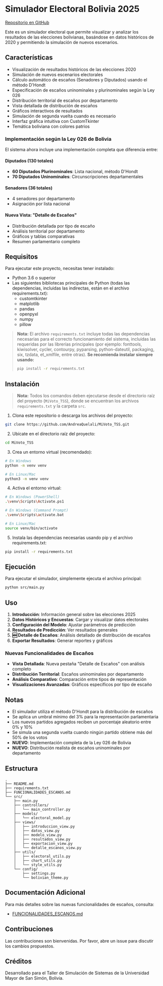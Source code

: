 # Simulador Electoral Bolivia 2025

[Repositorio en GitHub](https://github.com/AndreaQuelali/MiVoto_TSS.git)

Este es un simulador electoral que permite visualizar y analizar los resultados de las elecciones bolivianas, basándose en datos históricos de 2020 y permitiendo la simulación de nuevos escenarios.

## Características

- Visualización de resultados históricos de las elecciones 2020
- Simulación de nuevos escenarios electorales
- Cálculo automático de escaños (Senadores y Diputados) usando el método D'Hondt
- Especificación de escaños uninominales y plurinominales según la Ley 026
- Distribución territorial de escaños por departamento
- Vista detallada de distribución de escaños
- Gráficos interactivos de resultados
- Simulación de segunda vuelta cuando es necesario
- Interfaz gráfica intuitiva con CustomTkinter
- Temática boliviana con colores patrios

### Implementación según la Ley 026 de Bolivia

El sistema ahora incluye una implementación completa que diferencia entre:

#### **Diputados (130 totales)**
- **60 Diputados Plurinominales**: Lista nacional, método D'Hondt
- **70 Diputados Uninominales**: Circunscripciones departamentales

#### **Senadores (36 totales)**
- 4 senadores por departamento
- Asignación por lista nacional

#### **Nueva Vista: "Detalle de Escaños"**
- Distribución detallada por tipo de escaño
- Análisis territorial por departamento
- Gráficos y tablas comparativas
- Resumen parlamentario completo

## Requisitos

Para ejecutar este proyecto, necesitas tener instalado:

- Python 3.6 o superior
- Las siguientes bibliotecas principales de Python (todas las dependencias, incluidas las indirectas, están en el archivo requirements.txt):
  - customtkinter
  - matplotlib
  - pandas
  - openpyxl
  - numpy
  - pillow

> **Nota:** El archivo `requirements.txt` incluye todas las dependencias necesarias para el correcto funcionamiento del sistema, incluidas las requeridas por las librerías principales (por ejemplo: fonttools, kiwisolver, cycler, contourpy, pyparsing, python-dateutil, packaging, six, tzdata, et_xmlfile, entre otras). **Se recomienda instalar siempre usando:**
>
> ```bash
> pip install -r requirements.txt
> ```

## Instalación

> **Nota:** Todos los comandos deben ejecutarse desde el directorio raíz del proyecto (`MiVoto_TSS`), donde se encuentran los archivos `requirements.txt` y la carpeta `src`.

1. Clona este repositorio o descarga los archivos del proyecto:

```bash
git clone https://github.com/AndreaQuelali/MiVoto_TSS.git
```

2. Ubícate en el directorio raíz del proyecto:

```bash
cd MiVoto_TSS
```

3. Crea un entorno virtual (recomendado):

```bash
# En Windows
python -m venv venv

# En Linux/Mac
python3 -m venv venv
```

4. Activa el entorno virtual:

```bash
# En Windows (PowerShell)
.\venv\Scripts\Activate.ps1

# En Windows (Command Prompt)
.\venv\Scripts\activate.bat

# En Linux/Mac
source venv/bin/activate
```

5. Instala las dependencias necesarias usando pip y el archivo requirements.txt:

```bash
pip install -r requirements.txt
```

## Ejecución

Para ejecutar el simulador, simplemente ejecuta el archivo principal:

```bash
python src/main.py
```

## Uso

1. **Introducción**: Información general sobre las elecciones 2025
2. **Datos Históricos y Encuestas**: Cargar y visualizar datos electorales
3. **Configuración del Modelo**: Ajustar parámetros de predicción
4. **Resultados de Predicción**: Ver resultados generales
5. **🆕 Detalle de Escaños**: Análisis detallado de distribución de escaños
6. **Exportar Resultados**: Generar reportes y gráficos

### Nuevas Funcionalidades de Escaños

- **Vista Detallada**: Nueva pestaña "Detalle de Escaños" con análisis completo
- **Distribución Territorial**: Escaños uninominales por departamento
- **Análisis Comparativo**: Comparación entre tipos de representación
- **Visualizaciones Avanzadas**: Gráficos específicos por tipo de escaño

## Notas

- El simulador utiliza el método D'Hondt para la distribución de escaños
- Se aplica un umbral mínimo del 3% para la representación parlamentaria
- Los nuevos partidos agregados reciben un porcentaje aleatorio entre 0% y 10%
- Se simula una segunda vuelta cuando ningún partido obtiene más del 50% de los votos
- **NUEVO**: Implementación completa de la Ley 026 de Bolivia
- **NUEVO**: Distribución realista de escaños uninominales por departamento

## Estructura

```
.
├── README.md
├── requirements.txt
├── FUNCIONALIDADES_ESCANOS.md
└── src/
    ├── main.py
    ├── controllers/
    │   └── main_controller.py
    ├── models/
    │   └── electoral_model.py
    ├── views/
    │   ├── introduccion_view.py
    │   ├── datos_view.py
    │   ├── modelo_view.py
    │   ├── resultados_view.py
    │   ├── exportacion_view.py
    │   └── detalle_escanos_view.py
    ├── utils/
    │   ├── electoral_utils.py
    │   ├── chart_utils.py
    │   └── style_utils.py
    └── config/
        ├── settings.py
        └── bolivian_theme.py
```

## Documentación Adicional

Para más detalles sobre las nuevas funcionalidades de escaños, consulta:
- [FUNCIONALIDADES_ESCANOS.md](FUNCIONALIDADES_ESCANOS.md)

## Contribuciones

Las contribuciones son bienvenidas. Por favor, abre un issue para discutir los cambios propuestos.

## Créditos

Desarrollado para el Taller de Simulación de Sistemas de la Universidad Mayor de San Simón, Bolivia.